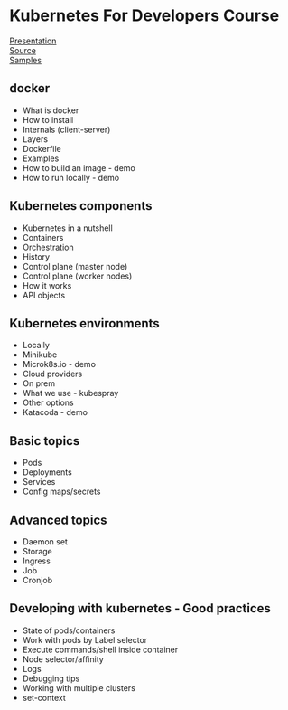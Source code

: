 # Kubernetes For Developers Course

[Presentation](https://yehiyam.github.io/kubernetes-course/#/)  
[Source](https://github.com/yehiyam/kubernetes-course)  
[Samples](https://github.com/yehiyam/kubernetes-course-samples)   
## docker
* What is docker
* How to install
* Internals (client-server)
* Layers
* Dockerfile
* Examples 
* How to build an image - demo
* How to run locally - demo

## Kubernetes components
* Kubernetes in a nutshell
* Containers
* Orchestration
* History 
* Control plane (master node)
* Control plane (worker nodes)
* How it works
* API objects

## Kubernetes environments
* Locally
* Minikube
* Microk8s.io - demo
* Cloud providers
* On prem
* What we use - kubespray
* Other options
* Katacoda - demo

## Basic topics
* Pods
* Deployments 
* Services
* Config maps/secrets

## Advanced topics
* Daemon set
* Storage
* Ingress
* Job
* Cronjob

## Developing with kubernetes - Good practices
* State of pods/containers
* Work with pods by Label selector
* Execute commands/shell inside container
* Node selector/affinity 
* Logs
* Debugging tips
* Working with multiple clusters
* set-context

